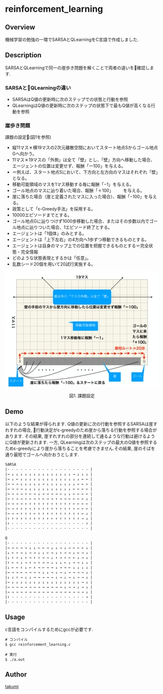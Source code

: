 # reinforcement_learning

## Overview

機械学習の勉強の一環でSARSAとQLearningをC言語で作成しました.

## Description

SARSAとQLearningで同一の崖歩き問題を解くことで両者の違いを確認します.

### SARSAとQLearningの違い

- SARSAはQ値の更新時に次のステップでの状態と行動を参照
- QLearningはQ値の更新時に次のステップの状態下で最もQ値が高くなる行動を参照

### 崖歩き問題

課題の設定(図1を参照)

- 縦11マス＊横19マスの2次元離散空間においてスタート地点Sからゴール地点Gへ向かう。
- 11マス＊19マスの「外側」は全て「壁」とし、「壁」方向へ移動した場合、エージェントの位置は変更せず、報酬「ー100」を与える。
- ＝例えば、スタート地点Sにおいて、下方向と左方向のマスはそれぞれ「壁」となる。
- 移動可能領域のマスを1マス移動する毎に報酬「−1」を与える。
- ゴール地点のマスに辿り着いた場合、報酬「＋100」
　　を与える。
- 崖に落ちた場合（崖と定義されたマスに入った場合）、報酬「−100」を与える。
- 政策として「ε-Greedy手法」を採用する。
- 10000エピソードまでとする。
- ゴール地点Gに辿りつけず1000歩移動した場合、またはその歩数以内でゴール地点に辿りついた場合、1エピソード終了とする。
- エージェントは「1個体」のみとする。
- エージェントは「上下左右」の4方向へ1歩ずつ移動できるものとする。
- エージェントは自身のマップ上での位置を把握できるものとする＝完全状態・完全情報
- どのような状態表現とするかは「任意」。
- 乱数シード20個を用いて20試行実施する。

<div align="center">
    <img src=./figure/2018_acs_report_figure.png "課題設定">
    <div style="text-align: center;">
        <p>図1. 課題設定</p>
    </div>
</div>

## Demo

以下のような結果が得られます.
Q値の更新に次の行動を参照するSARSAは崖すれすれの場合, 行動決定がε-greedyのため崖から落ちる行動を参照する場合があります. その結果, 崖すれすれの部分を連続して通るような行動は避けるようにQ値が更新されます.
一方, QLearningは次のステップの最大のQ値を参照するためε-greedyにより崖から落ちることを考慮できません.その結果, 崖のそばを通り最短でゴールへ向かおうとします.

```
SARSA
|- - - - - - - - - - - - - - - - - - - |
|→ ↓ ↓ ↓ ↓ ↓ ↓ ↓ ↓ ↓ ↓ ↓ ↓ ↓ ↓ → ↓ ↓ ↓ |
|→ ↓ ← ↓ ↓ ↓ ↓ ↓ ↓ ↓ ↓ ↓ ↓ ↓ ↓ ↓ ↓ ← ← |
|→ → → ↓ ↓ ↓ ↓ ↓ → ↓ ↓ ↓ ↓ ↓ ↓ ↓ ← ← ← |
|→ → → → ↓ ↓ ↓ ↓ ↓ ↓ ↓ ↓ ↓ ↓ ↓ ← ← ← ← |
|→ → → → ↑ ← → ↓ → → → → ← ↓ ↓ ← ← ← ← |
|→ ↑ → → ↑ ← → ↑ ← → → ↑ → → ← ← ← ← ↓ |
|→ → → → ↑ ↑ ↑ ↑ ↑ ↑ ↑ ↑ ↑ ↑ ↑ ← ← ← ← |
|→ → ↑ ↑ ↑ ↑ ↑ ↑ ↑ ↑ ↑ ↑ ↑ ↑ ↑ ↑ ← ← ← |
|→ → → ↑ ↑ ↑ ← ↑ ↑ ↑ ↑ ↑ ↑ ↑ ↑ ↑ ↑ ← ↓ |
|↑ ↑ ↑ ↑ ↑ ↑ ↑ ↑ ↑ ↑ ← ↑ ↑ ↑ ↑ ↑ ↑ → ↓ |
|↑ - - - - - - - - - - - - - - - - - ↑ |
|- - - - - - - - - - - - - - - - - - - |

Q
|- - - - - - - - - - - - - - - - - - - |
|→ → ← → → ↓ ↓ ← ← → ↓ ↓ → ↓ → ← ← ← ↓ |
|↓ ← ↑ → ↓ → → ↓ ↓ ← → ↓ ↑ → → ↓ ← → ↓ |
|↓ ↑ ↑ ↓ ↑ → ↑ ↑ → → ↓ ↑ → ↑ ← ← ↓ → ↓ |
|↑ ← → ↓ → ↑ → ↑ → → ↓ ↓ ↓ ← ↓ → → ↓ ↓ |
|↓ ← ← ↑ ↓ ← ↑ → ← → → ↓ → → ← ↓ ↓ ↓ ↓ |
|→ → → ← → → → → ↓ ↓ → ↓ → ↓ → → → → ↓ |
|↓ ↓ ↑ → ↓ ↓ → → → → → ↓ → ↓ → ↓ → → ↓ |
|→ ↓ ↓ ↓ ↓ ↓ ↓ ↓ ↓ ↓ ↓ ↓ ↓ ↓ ↓ ↓ ↓ → ↓ |
|→ → → → → → → → → → → → → ↓ → → ↓ → ↓ |
|→ → → → → → → → → → → → → → → → → → ↓ |
|↑ - - - - - - - - - - - - - - - - - → |
|- - - - - - - - - - - - - - - - - - - |
```

## Usage

c言語をコンパイルするためにgccが必要です.
```
# コンパイル
$ gcc reinforcement_learning.c  

# 実行
$ ./a.out
```

## Author

[takumi](https://github.com/i10bucchi)
